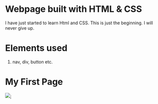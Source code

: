 # Webpage built with HTML & CSS

I have just started to learn Html and CSS. This is just the beginning. I will never give up.

# Elements used

1. nav, div, button etc.

# My First Page

![](images/1.jpg);
